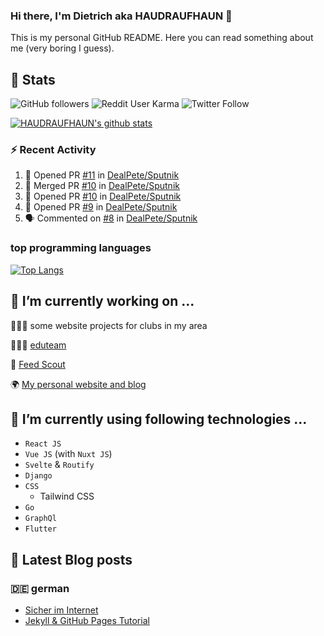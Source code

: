 ### Hi there, I'm Dietrich aka HAUDRAUFHAUN 👋

This is my personal GitHub README. Here you can read something about me (very boring I guess).

<!--
**HAUDRAUFHAUN/HAUDRAUFHAUN** is a ✨ _special_ ✨ repository because its `README.md` (this file) appears on your GitHub profile.

Here are some ideas to get you started:

- 🔭 I’m currently working on ...
- 🌱 I’m currently learning ...
- 👯 I’m looking to collaborate on ...
- 🤔 I’m looking for help with ...
- 💬 Ask me about ...
- 📫 How to reach me: ...
- 😄 Pronouns: ...
- ⚡ Fun fact: ...
-->

## :rocket: Stats

 ![GitHub followers](https://img.shields.io/github/followers/HAUDRAUFHAUN?label=GitHub-Followers&logo=GitHub&style=for-the-badge) ![Reddit User Karma](https://img.shields.io/reddit/user-karma/combined/haudraufhaun?logo=reddit&style=for-the-badge) ![Twitter Follow](https://img.shields.io/twitter/follow/haudraufhaun1?color=%231da1f2&logo=twitter&logoColor=%231da1f2&style=for-the-badge)
  
[![HAUDRAUFHAUN's github stats](https://github-readme-stats.vercel.app/api?username=HAUDRAUFHAUN&show_icons=true&theme=vue-dark&hide_border=true)](https://github.com/anuraghazra/github-readme-stats)

### ⚡ Recent Activity

<!--START_SECTION:activity-->
1. 💪 Opened PR [#11](https://github.com/DealPete/Sputnik/pull/11) in [DealPete/Sputnik](https://github.com/DealPete/Sputnik)
2. 🎉 Merged PR [#10](https://github.com/DealPete/Sputnik/pull/10) in [DealPete/Sputnik](https://github.com/DealPete/Sputnik)
3. 💪 Opened PR [#10](https://github.com/DealPete/Sputnik/pull/10) in [DealPete/Sputnik](https://github.com/DealPete/Sputnik)
4. 💪 Opened PR [#9](https://github.com/DealPete/Sputnik/pull/9) in [DealPete/Sputnik](https://github.com/DealPete/Sputnik)
5. 🗣 Commented on [#8](https://github.com/DealPete/Sputnik/issues/8) in [DealPete/Sputnik](https://github.com/DealPete/Sputnik)
<!--END_SECTION:activity-->

### top programming languages
[![Top Langs](https://github-readme-stats.vercel.app/api/top-langs/?username=HAUDRAUFHAUN&theme=vue-dark&hide_border=true)](https://github.com/anuraghazra/github-readme-stats)

## 🔭 I’m currently working on ...

👨🏻‍💼 some website projects for clubs in my area

👨🏻‍🏫 <a href="https://github.com/HAUDRAUFHAUN/eduteam">eduteam</a>

📰 [Feed Scout](https://github.com/HAUDRAUFHAUN/feed-scout)

🌍 <a href="https://haudraufhauns.vercel.app/">My personal website and blog</a>


## 🌱 I’m currently using following technologies ...

- `React JS` 
- `Vue JS` (with `Nuxt JS`)
- `Svelte` & `Routify`
- `Django`
- `CSS`
  - Tailwind CSS
- `Go`
- `GraphQl`
- `Flutter`

## 📕 Latest Blog posts 

### 🇩🇪 german

<!-- BLOG-POST-LIST:START -->
- [Sicher im Internet](https://haudraufhauns.vercel.app/blog/sicher-im-internet)
- [Jekyll &amp; GitHub Pages Tutorial](https://haudraufhauns.vercel.app/blog/jekyll-tutorial/)

